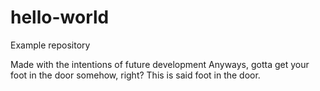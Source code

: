 # hello-world
Example repository

Made with the intentions of future development
Anyways, gotta get your foot in the door somehow, right?
This is said foot in the door.
